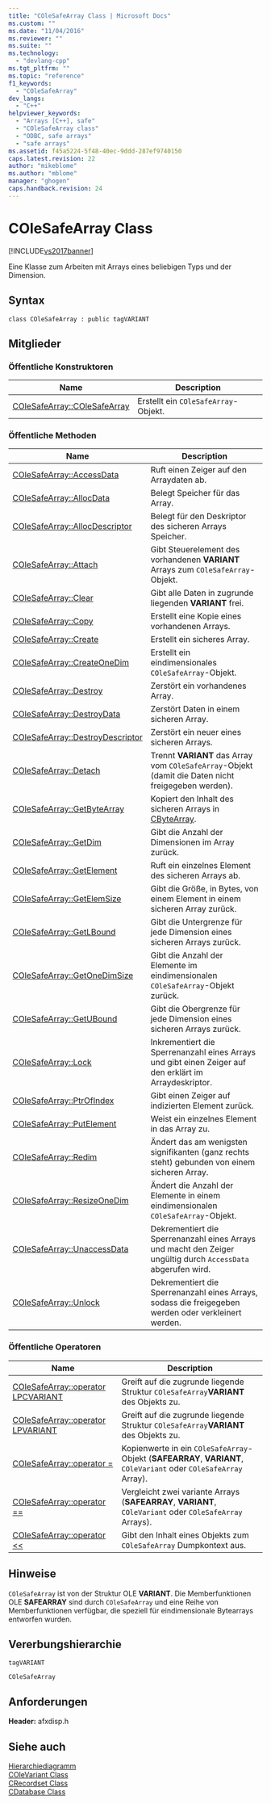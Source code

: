 ```yaml
---
title: "COleSafeArray Class | Microsoft Docs"
ms.custom: ""
ms.date: "11/04/2016"
ms.reviewer: ""
ms.suite: ""
ms.technology: 
  - "devlang-cpp"
ms.tgt_pltfrm: ""
ms.topic: "reference"
f1_keywords: 
  - "COleSafeArray"
dev_langs: 
  - "C++"
helpviewer_keywords: 
  - "Arrays [C++], safe"
  - "COleSafeArray class"
  - "ODBC, safe arrays"
  - "safe arrays"
ms.assetid: f45a5224-5f48-40ec-9ddd-287ef9740150
caps.latest.revision: 22
author: "mikeblome"
ms.author: "mblome"
manager: "ghogen"
caps.handback.revision: 24
---
```

# COleSafeArray Class
[!INCLUDE[vs2017banner](../../assembler/inline/includes/vs2017banner.md)]

Eine Klasse zum Arbeiten mit Arrays eines beliebigen Typs und der Dimension.  
  
## Syntax  
  
```  
class COleSafeArray : public tagVARIANT  
```  
  
## Mitglieder  
  
### Öffentliche Konstruktoren  
  
|Name|Description|  
|----------|-----------------|  
|[COleSafeArray::COleSafeArray](../Topic/COleSafeArray::COleSafeArray.md)|Erstellt ein `COleSafeArray`\-Objekt.|  
  
### Öffentliche Methoden  
  
|Name|Description|  
|----------|-----------------|  
|[COleSafeArray::AccessData](../Topic/COleSafeArray::AccessData.md)|Ruft einen Zeiger auf den Arraydaten ab.|  
|[COleSafeArray::AllocData](../Topic/COleSafeArray::AllocData.md)|Belegt Speicher für das Array.|  
|[COleSafeArray::AllocDescriptor](../Topic/COleSafeArray::AllocDescriptor.md)|Belegt für den Deskriptor des sicheren Arrays Speicher.|  
|[COleSafeArray::Attach](../Topic/COleSafeArray::Attach.md)|Gibt Steuerelement des vorhandenen **VARIANT** Arrays zum `COleSafeArray`\-Objekt.|  
|[COleSafeArray::Clear](../Topic/COleSafeArray::Clear.md)|Gibt alle Daten in zugrunde liegenden **VARIANT** frei.|  
|[COleSafeArray::Copy](../Topic/COleSafeArray::Copy.md)|Erstellt eine Kopie eines vorhandenen Arrays.|  
|[COleSafeArray::Create](../Topic/COleSafeArray::Create.md)|Erstellt ein sicheres Array.|  
|[COleSafeArray::CreateOneDim](../Topic/COleSafeArray::CreateOneDim.md)|Erstellt ein eindimensionales `COleSafeArray`\-Objekt.|  
|[COleSafeArray::Destroy](../Topic/COleSafeArray::Destroy.md)|Zerstört ein vorhandenes Array.|  
|[COleSafeArray::DestroyData](../Topic/COleSafeArray::DestroyData.md)|Zerstört Daten in einem sicheren Array.|  
|[COleSafeArray::DestroyDescriptor](../Topic/COleSafeArray::DestroyDescriptor.md)|Zerstört ein neuer eines sicheren Arrays.|  
|[COleSafeArray::Detach](../Topic/COleSafeArray::Detach.md)|Trennt **VARIANT** das Array vom `COleSafeArray`\-Objekt \(damit die Daten nicht freigegeben werden\).|  
|[COleSafeArray::GetByteArray](../Topic/COleSafeArray::GetByteArray.md)|Kopiert den Inhalt des sicheren Arrays in [CByteArray](../../mfc/reference/cbytearray-class.md).|  
|[COleSafeArray::GetDim](../Topic/COleSafeArray::GetDim.md)|Gibt die Anzahl der Dimensionen im Array zurück.|  
|[COleSafeArray::GetElement](../Topic/COleSafeArray::GetElement.md)|Ruft ein einzelnes Element des sicheren Arrays ab.|  
|[COleSafeArray::GetElemSize](../Topic/COleSafeArray::GetElemSize.md)|Gibt die Größe, in Bytes, von einem Element in einem sicheren Array zurück.|  
|[COleSafeArray::GetLBound](../Topic/COleSafeArray::GetLBound.md)|Gibt die Untergrenze für jede Dimension eines sicheren Arrays zurück.|  
|[COleSafeArray::GetOneDimSize](../Topic/COleSafeArray::GetOneDimSize.md)|Gibt die Anzahl der Elemente im eindimensionalen `COleSafeArray`\-Objekt zurück.|  
|[COleSafeArray::GetUBound](../Topic/COleSafeArray::GetUBound.md)|Gibt die Obergrenze für jede Dimension eines sicheren Arrays zurück.|  
|[COleSafeArray::Lock](../Topic/COleSafeArray::Lock.md)|Inkrementiert die Sperrenanzahl eines Arrays und gibt einen Zeiger auf den erklärt im Arraydeskriptor.|  
|[COleSafeArray::PtrOfIndex](../Topic/COleSafeArray::PtrOfIndex.md)|Gibt einen Zeiger auf indizierten Element zurück.|  
|[COleSafeArray::PutElement](../Topic/COleSafeArray::PutElement.md)|Weist ein einzelnes Element in das Array zu.|  
|[COleSafeArray::Redim](../Topic/COleSafeArray::Redim.md)|Ändert das am wenigsten signifikanten \(ganz rechts steht\) gebunden von einem sicheren Array.|  
|[COleSafeArray::ResizeOneDim](../Topic/COleSafeArray::ResizeOneDim.md)|Ändert die Anzahl der Elemente in einem eindimensionalen `COleSafeArray`\-Objekt.|  
|[COleSafeArray::UnaccessData](../Topic/COleSafeArray::UnaccessData.md)|Dekrementiert die Sperrenanzahl eines Arrays und macht den Zeiger ungültig durch `AccessData` abgerufen wird.|  
|[COleSafeArray::Unlock](../Topic/COleSafeArray::Unlock.md)|Dekrementiert die Sperrenanzahl eines Arrays, sodass die freigegeben werden oder verkleinert werden.|  
  
### Öffentliche Operatoren  
  
|Name|Description|  
|----------|-----------------|  
|[COleSafeArray::operator LPCVARIANT](../Topic/COleSafeArray::operator%20LPCVARIANT.md)|Greift auf die zugrunde liegende Struktur `COleSafeArray`**VARIANT** des Objekts zu.|  
|[COleSafeArray::operator LPVARIANT](../Topic/COleSafeArray::operator%20LPVARIANT.md)|Greift auf die zugrunde liegende Struktur `COleSafeArray`**VARIANT** des Objekts zu.|  
|[COleSafeArray::operator \=](../Topic/COleSafeArray::operator%20=.md)|Kopienwerte in ein `COleSafeArray`\-Objekt \(**SAFEARRAY**, **VARIANT**, `COleVariant` oder `COleSafeArray` Array\).|  
|[COleSafeArray::operator \=\=](../Topic/COleSafeArray::operator%20==.md)|Vergleicht zwei variante Arrays \(**SAFEARRAY**, **VARIANT**, `COleVariant` oder `COleSafeArray` Arrays\).|  
|[COleSafeArray::operator \<\<](../Topic/COleSafeArray::operator%20%3C%3C.md)|Gibt den Inhalt eines Objekts zum `COleSafeArray` Dumpkontext aus.|  
  
## Hinweise  
 `COleSafeArray` ist von der Struktur OLE **VARIANT**.  Die Memberfunktionen OLE **SAFEARRAY** sind durch `COleSafeArray` und eine Reihe von Memberfunktionen verfügbar, die speziell für eindimensionale Bytearrays entworfen wurden.  
  
## Vererbungshierarchie  
 `tagVARIANT`  
  
 `COleSafeArray`  
  
## Anforderungen  
 **Header:**  afxdisp.h  
  
## Siehe auch  
 [Hierarchiediagramm](../../mfc/hierarchy-chart.md)   
 [COleVariant Class](../../mfc/reference/colevariant-class.md)   
 [CRecordset Class](../../mfc/reference/crecordset-class.md)   
 [CDatabase Class](../../mfc/reference/cdatabase-class.md)